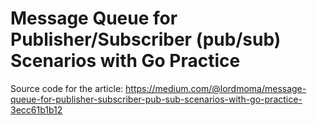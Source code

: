 # Message Queue for Publisher/Subscriber (pub/sub) Scenarios with Go Practice
Source code for the article:
https://medium.com/@lordmoma/message-queue-for-publisher-subscriber-pub-sub-scenarios-with-go-practice-3ecc61b1b12
